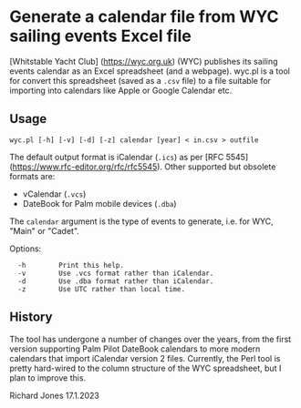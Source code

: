 # Generate a calendar file from WYC sailing events Excel file

[Whitstable Yacht Club] (https://wyc.org.uk) (WYC) publishes its sailing events calendar 
as an Excel spreadsheet (and a webpage).
wyc.pl is a tool for convert this spreadsheet (saved as a `.csv` file) 
to a file suitable for importing into calendars like Apple or Google Calendar etc.

## Usage

`wyc.pl [-h] [-v] [-d] [-z] calendar [year] < in.csv > outfile`

The default output format is iCalendar (`.ics`) as per 
[RFC 5545] (https://www.rfc-editor.org/rfc/rfc5545). 
Other supported but obsolete formats are:
-  vCalendar (`.vcs`)
-  DateBook for Palm mobile devices (`.dba`)

The `calendar` argument is the type of events to generate,
i.e. for WYC, "Main" or "Cadet".

Options:
```
  -h 		Print this help.
  -v		Use .vcs format rather than iCalendar.
  -d		Use .dba format rather than iCalendar.
  -z		Use UTC rather than local time.
```
## History

The tool has undergone a number of changes over the years, 
from the first version supporting Palm Pilot DateBook calendars
to more modern calendars that import iCalendar version 2 files.
Currently, the Perl tool is pretty hard-wired to the column
structure of the WYC spreadsheet, but I plan to improve this.

Richard Jones
17.1.2023

